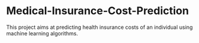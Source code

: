 # Medical-Insurance-Cost-Prediction
This project aims at predicting health insurance costs of an individual using machine learning algorithms.
